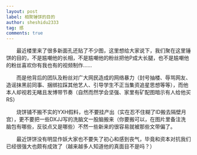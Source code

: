 ```yaml
---
layout: post
label: 相聚锤饼的目的
author: sheshidu2333
tag: 感
comments: true
---
```



　　最近楼里来了很多新面孔还贴了不少图，这里想给大家说下，我们聚在这里锤饼的目的，不是尴嘲他的长相，不是尴嘲他的粉丝把他P成大长腿，也不是尴嘲他的粉丝喜欢你有我也有的视频制作……

　　而是他背后的团队及粉丝对广大网民造成的网络暴力（封号抽楼、辱骂网友、造谣抹黑前同事、捆绑拉踩其他艺人、引导学生不正当集资追星思想等等），而他本人却视若无睹且发博带节奏（自然而然学会坚强、家里有矿配图暗示有人给他买RS）

　　烧饼铺不搬不实的YXH假料，也不要挂产出（实在忍不住糊了ID搬去隔壁月宫），更不要把一些DXJJ写的洗脑文一股脑搬来（你要搬可以，在图片里备注洗脑包有哪些，反驳点又是哪些）不然一些新来的很容易就被那些文带偏了。

　　最近饼饼没有明显作妖大家也不要失了初心和感到丧气，毕竟和资本对抗我们已经很强大也颇有成效了（越来越多人知道他的真面目不是吗？）
　　
　　